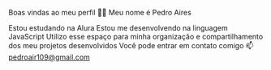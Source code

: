 Boas vindas ao meu perfil 💙💙
Meu nome é Pedro Aires

Estou estudando na Alura
Estou me desenvolvendo na linguagem JavaScript
Utilizo esse espaço para minha organização e compartilhamento dos meu projetos desenvolvidos
Você pode entrar em contato comigo 📫
pedroair109@gmail.com


